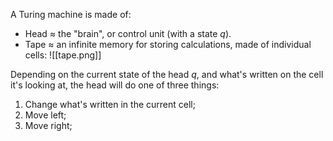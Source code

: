 A Turing machine is made of:
- Head $\approx$ the "brain", or control unit (with a state $q$).
- Tape $\approx$ an infinite memory for storing calculations, made of individual cells:
![[tape.png]]

Depending on the current state of the head $q$, and what's written on the cell it's looking at, the head will do one of three things:
1. Change what's written in the current cell;
2. Move left;
3. Move right;
